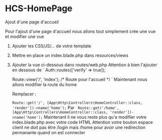 # HCS-HomePage
Ajout d'une page d'accueil


Pour l'ajout d'une page d'accueil nous allons tout simplement crée une vue et modifier une vue

1. Ajouter les CSS/JS/... de votre template

2. Mettre en place un index.blade.php dans resources/views


3. Ajouter la vue ci-dessous dans routes/web.php
 Attention à bien l'ajouter en dessous de 
  `
   Auth::routes(['verify' => true]);
   
   Route::view('/', 'index'); /* Route pour l'accueil */
  `
   Maintenant nous allons modifier la route  du home
   
   Remplacer : 
    
    `
      Route::get('/', [App\Http\Controllers\HomeController::class, 'render'])->name('home');
    `
   Par
    ` 
      Route::get('/home', [App\Http\Controllers\HomeController::class, 'render'])->name('home');
    `
   Maintenant il ne vous reste plus qu'a modifier votre index.blade.php avec votre code HTML
   Attention votre bouton espace client ne doit pas être /login mais /home pour avoir une redirection permanante quand on est connecter
